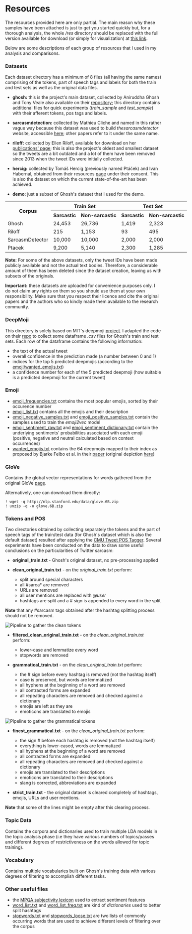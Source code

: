 # Resources

The resources provided here are only partial. The main reason why these samples have been attached is just to get you started quickly but, for a thorough analysis, the whole */res* directory should be replaced with the full version available for download (or simply for visualization) at [this link](https://drive.google.com/open?id=1AcGulyTXcrsn6hStefD3M0MNrzkxV_1n). 

Below are some descriptions of each group of resources that I used in my analysis and comparisons.

### Datasets

Each dataset directory has a minimum of 8 files (all having the same names) comprising of the tokens, part of speech tags and labels for both the train and test sets as well as the original data files.

* **ghosh:**  this is the project's main dataset, collected by Aniruddha Ghosh and Tony Veale also available on their [repository](https://github.com/AniSkywalker/SarcasmDetection); this directory contains additional files for quick experiments (*train_sample* and *test_sample*) with their afferent tokens, pos tags and labels.

* **sarcasmdetection:** collected by Mathieu Cliche and named in this rather vague way because this dataset was used to build *thesarcasmdetector* website, accessible [here](http://www.thesarcasmdetector.com/about/); other papers refer to it under the same name.

* **riloff:** collected by Ellen Riloff, available for download on her [publications' page](http://www.cs.utah.edu/~riloff/publications_chron.html); this is also the project's oldest and smallest dataset so the tweets are a bit outdated and a lot of them have been removed since 2013 when the tweet IDs were initially collected.

* **hercig:** collected by Tomáš Hercig (previously named Ptáček) and Ivan Habernal, obtained
from their resources [page](http://liks.fav.zcu.cz/sarcasm/) under their consent. This is also the dataset on which the current state-of-the-art has been achieved.

* **demo:** just a subset of Ghosh's dataset that I used for the demo.


<table style="width:200%" align="center">
  <tr>
    <th rowspan="2">Corpus</th>
    <th colspan="2">Train Set</th> 
    <th colspan="2">Test Set</th>
  </tr>
  <tr>
    <th>Sarcastic</th>
    <th>Non-sarcastic</th>
    <th>Sarcastic</th>
    <th>Non-sarcastic</th>
  </tr>
  <tr>
    <td>Ghosh</td>
    <td>24,453</td> 
    <td>26,736</td>
    <td>1,419</td>
    <td>2,323</td>
  </tr>
  <tr>
    <td>Riloff</td>
    <td>215</td> 
    <td>1,153</td>
    <td>93</td>
    <td>495</td>
  </tr>
  <tr>
    <td>SarcasmDetector</td>
    <td>10,000</td> 
    <td>10,000</td>
    <td>2,000</td>
    <td>2,000</td>
  </tr>
  <tr>
    <td>Ptacek</td>
    <td>9,200</td> 
    <td>5,140</td>
    <td>2,300</td>
    <td>1,285</td>
  </tr>
</table>

**Note:** For some of the above datasets, only the tweet IDs have been made publicly available and not the actual text bodies. Therefore, a considerable amount of them has been deleted since the dataset creation, leaving us with subsets of the originals.

**Important:** these datasets are uploaded for convenience purposes only. I do not claim any rights on them so you should use them at your own responsibility. Make sure that you respect their licence and cite the original papers and the authors who so kindly made them available to the research community.

### DeepMoji

This directory is solely based on MIT's deepmoji [project](https://deepmoji.mit.edu/). I adapted the code on their [repo](https://github.com/MirunaPislar/DeepMoji) to collect some dataframe *.csv* files for Ghosh's train and test sets. Each row of the dataframe contains the following information:

* the text of the actual tweet
* overall confidence in the prediction made (a number between 0 and 1)
* indices for the top 5 predicted deepmojis (according to the [emoji/wanted_emojis.txt](emoji/wanted_emojis.txt))
* a confidence number for each of the 5 predicted deepmoji (how suitable is a predicted deepmoji for the current tweet)

### Emoji

* [emoji_frequencies.txt](emoji/emoji_frequencies.txt) contains the most popular emojis, sorted by their occurence number
* [emoji_list.txt](emoji/emoji_list.txt) contains all the emojis and their description
* [emoji_negative_samples.txt](emoji/emoji_negative_samples.txt) and [emoji_positive_samples.txt](emoji/emoji_positive_samples.txt) contain the samples used to train the *emoji2vec* model
* [emoji_sentiment_raw.txt](emoji/emoji_sentiment_raw.txt) and  [emoji_sentiment_dictionary.txt](emoji/emoji_sentiment_dictionary.txt) contain the underlying sentiments' probabilities associated with each emoji (positive, negative and neutral calculated based on context occurrences) 
* [wanted_emojis.txt](emoji/wanted_emojis.txt) contains the 64 deepmojis mapped to their index as proposed by Bjarke Felbo et al. in their [paper](https://arxiv.org/pdf/1708.00524.pdf) (original depiction [here](https://github.com/MirunaPislar/DeepMoji/blob/master/emoji_overview.png))

### GloVe

Contains the global vector representations for words gathered from the original GloVe [page](https://nlp.stanford.edu/projects/glove/).

Alternatively, one can download them directly:

```{r, engine='bash', count_lines}
! wget -q http://nlp.stanford.edu/data/glove.6B.zip
! unzip -q -o glove.6B.zip
```

### Tokens and POS

Two directories obtained by collecting separately the tokens and the part of speech tags of the train/test data (for Ghosh's dataset which is also the default dataset) resulted after applying the [CMU Tweet POS Tagger](http://www.cs.cmu.edu/~ark/TweetNLP/#pos). Several experiments have been conducted on the data to draw some useful conclusions on the particularities of Twitter sarcasm:

* **original_train.txt** - Ghosh's original dataset, no pre-processing applied

* **clean_original_train.txt** - on the *original_train.txt* perform:
    * split around special characters
    * all #sarca* are removed
    * URLs are removed
    * all user mentions are replaced with *@user*
    * hashtags are split and a # sign is appended to every word in the split

**Note** that any #sarcasm tags obtained after the hashtag splitting process should not be removed.

![Pipeline to gather the clean tokens](../images/pipeline_clean_tokens.png)

* **filtered_clean_original_train.txt** - on the *clean_original_train.txt* perform:
    * lower-case and lemmatize every word
    * stopwords are removed

* **grammatical_train.txt** - on the *clean_original_train.txt* perform:
    * the # sign before every hashtag is removed (not the hashtag itself)
    * case is preserved, but words are lemmatized
    * all hyphens at the beginning of a word are removed
    * all contracted forms are expanded
    * all repeating characters are removed and checked against a dictionary
    * emojis are left as they are
    * emoticons are translated to emojis
    
![Pipeline to gather the grammatical tokens](../images/pipeline_gramm_tokens.png)

* **finest_grammatical.txt** - on the *clean_original_train.txt* perform:
    * the sign # before each hashtag is removed (not the hashtag itself)
    * everything is lower-cased, words are lemmatized
    * all hyphens at the beginning of a word are removed
    * all contracted forms are expanded
    * all repeating characters are removed and checked against a dictionary
    * emojis are translated to their descriptions
    * emoticons are translated to their descriptions
    * slang is corrected, abbreviations are expanded

* **strict_train.txt** - the original dataset is cleared completely of hashtags, emojis, URLs and user mentions. 

**Note** that some of the lines might be empty after this clearing process.

### Topic Data

Contains the corpora and dictionaries used to train multiple LDA models in the topic analysis phase (i.e they have various numbers of topics/passes and different degrees of restrictiveness on the words allowed for topic training).

### Vocabulary

Contains multiple vocabularies built on Ghosh's training data with various degrees of filtering to accomplish different tasks.

### Other useful files

* the [MPQA subjectivity lexicon](http://mpqa.cs.pitt.edu/lexicons/subj_lexicon/) used to extract sentiment features
* [word_list.txt](word_list.txt) and [word_list_freq.txt](word_list_freq.txt) are kind of *dictionaries* used to better split hashtags
* [stopwords.txt](stopwords.txt) and [stopwords_loose.txt](stopwords_loose.txt) are two lists of commonly occurring words that are used to achieve different levels of filtering over the corpus

